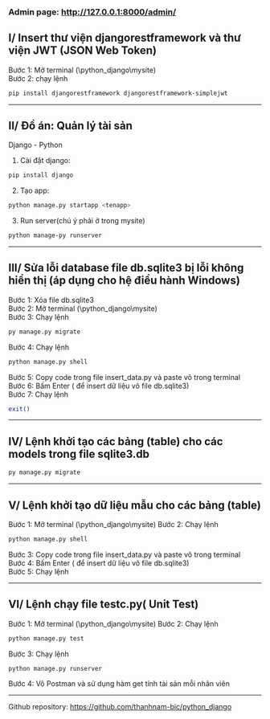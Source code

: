 ### Admin page: http://127.0.0.1:8000/admin/
## I/ Insert thư viện djangorestframework và thư viện JWT (JSON Web Token)
Bước 1: Mở terminal (\python_django\mysite)  
Bước 2: chạy lệnh
```bash
pip install djangorestframework djangorestframework-simplejwt
```
--------------------------------------------
## II/ Đồ án: Quản lý tài sản
Django - Python
1. Cài đặt django:
```bash
pip install django
```
2. Tạo app:
```bash 
python manage.py startapp <tenapp>
```
3. Run server(chú ý phải ở trong mysite)
```bash
python manage-py runserver
```

--------------------------------------------
## III/ Sửa lỗi database file db.sqlite3 bị lỗi không hiển thị (áp dụng cho hệ điều hành Windows)
Bước 1: Xóa file db.sqlite3  
Bước 2: Mở terminal (\python_django\mysite)  
Bước 3: Chạy lệnh
```bash
py manage.py migrate
``` 
Bước 4: Chạy lệnh
```bash
python manage.py shell
```
Bước 5: Copy code trong file insert_data.py và paste vô trong terminal  
Bước 6: Bấm Enter ( để insert dữ liệu vô file db.sqlite3)  
Bước 7: Chạy lệnh
```bash
exit()
```

--------------------------------------------
## IV/ Lệnh khởi tạo các bảng (table) cho các models trong file sqlite3.db
```bash
py manage.py migrate 
```

--------------------------------------------
## V/ Lệnh khởi tạo dữ liệu mẫu cho các bảng (table)
Bước 1: Mở terminal (\python_django\mysite)
Bước 2: Chạy lệnh
```bash
python manage.py shell
```
Bước 3: Copy code trong file insert_data.py và paste vô trong terminal  
Bước 4: Bấm Enter ( để insert dữ liệu vô file db.sqlite3)  
Bước 5: Chạy lệnh

-------------------------------------------
## VI/ Lệnh chạy file testc.py( Unit Test)
Bước 1: Mở terminal (\python_django\mysite)
Bước 2: Chạy lệnh
```bash
python manage.py test
```
Bước 3: Chạy lệnh
```bash
python manage.py runserver
```
Bước 4: Vô Postman và sử dụng hàm get tính tài sản mỗi nhân viên


-------------------------------------------

Github repository: https://github.com/thanhnam-bic/python_django
